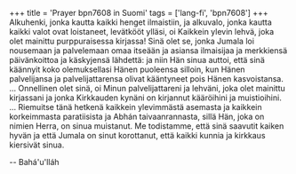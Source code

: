 +++
title = 'Prayer bpn7608 in Suomi'
tags = ['lang-fi', 'bpn7608']
+++
Alkuhenki, jonka kautta kaikki henget ilmaistiin, ja alkuvalo, jonka kautta kaikki valot ovat loistaneet, levätkööt ylläsi, oi Kaikkein ylevin lehvä, joka olet mainittu purppuraisessa kirjassa! Sinä olet se, jonka Jumala loi nousemaan ja palvelemaan omaa itseään ja asiansa ilmaisijaa ja merkkiensä päivänkoittoa ja käskyjensä lähdettä: ja niin Hän sinua auttoi, että sinä käännyit koko olemuksellasi Hänen puoleensa silloin, kun Hänen palvelijansa ja palvelijattarensa olivat kääntyneet pois Hänen kasvoistansa. ... Onnellinen olet sinä, oi Minun palvelijattareni ja lehväni, joka olet mainittu kirjassani ja jonka Kirkkauden kynäni  on kirjannut kääröihini ja muistioihini. ... Riemuitse tänä hetkenä kaikkein ylevimmästä asemasta ja kaikkein korkeimmasta paratiisista ja Abhán taivaanrannasta, sillä Hän, joka on nimien Herra, on sinua muistanut. Me todistamme, että sinä saavutit kaiken hyvän ja että Jumala on sinut korottanut, että kaikki kunnia ja kirkkaus kiersivät sinua.

-- Bahá'u'lláh

